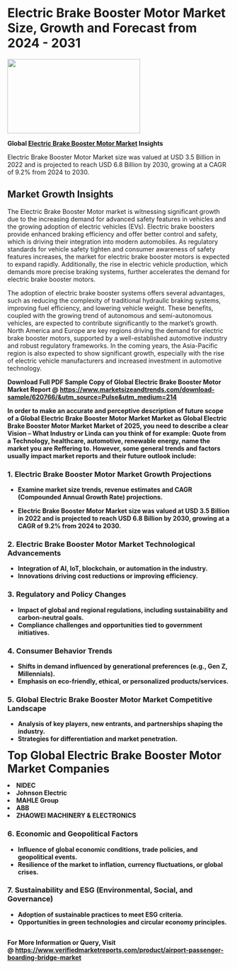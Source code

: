 <H1>Electric Brake Booster Motor Market Size, Growth and Forecast from 2024 - 2031</H1><img class="aligncenter size-medium wp-image-584254" src="https://thirdeyenews.in/wp-content/uploads/2024/09/Global-Market-Research-300x168.jpeg" alt="" width="300" height="168" /><p><strong>Global&nbsp;<a href="https://www.marketsizeandtrends.com/download-sample/620766/&amp;utm_source=Pulse&amp;utm_medium=214">Electric Brake Booster Motor Market</a> Insights</strong></p><p>Electric Brake Booster Motor Market size was valued at USD 3.5 Billion in 2022 and is projected to reach USD 6.8 Billion by 2030, growing at a CAGR of 9.2% from 2024 to 2030.</p><p><h2>Market Growth Insights</h2> <p>The Electric Brake Booster Motor market is witnessing significant growth due to the increasing demand for advanced safety features in vehicles and the growing adoption of electric vehicles (EVs). Electric brake boosters provide enhanced braking efficiency and offer better control and safety, which is driving their integration into modern automobiles. As regulatory standards for vehicle safety tighten and consumer awareness of safety features increases, the market for electric brake booster motors is expected to expand rapidly. Additionally, the rise in electric vehicle production, which demands more precise braking systems, further accelerates the demand for electric brake booster motors.</p> <p><strong></strong></p> <p>The adoption of electric brake booster systems offers several advantages, such as reducing the complexity of traditional hydraulic braking systems, improving fuel efficiency, and lowering vehicle weight. These benefits, coupled with the growing trend of autonomous and semi-autonomous vehicles, are expected to contribute significantly to the market’s growth. North America and Europe are key regions driving the demand for electric brake booster motors, supported by a well-established automotive industry and robust regulatory frameworks. In the coming years, the Asia-Pacific region is also expected to show significant growth, especially with the rise of electric vehicle manufacturers and increased investment in automotive technology.</p> <p><strong></p><p><span class=""><strong>Download Full PDF Sample Copy of Global Electric Brake Booster Motor Market Report</strong> @ <a href="https://www.marketsizeandtrends.com/download-sample/620766/&amp;utm_source=Pulse&amp;utm_medium=214" target="_blank">https://www.marketsizeandtrends.com/download-sample/620766/&amp;utm_source=Pulse&amp;utm_medium=214</a></span></p><p>In order to make an accurate and perceptive description of future scope of a Global&nbsp;Electric Brake Booster Motor Market Market as Global&nbsp;Electric Brake Booster Motor Market Market of 2025, you need to describe a clear Vision &ndash; What Industry or Linda can you think of for example: Quote from a Technology, healthcare, automotive, renewable energy, name the market you are Reffering to. However, some general trends and factors usually impact market reports and their future outlook include:</p><h3>1.&nbsp;<strong>Electric Brake Booster Motor Market Growth Projections</strong></h3><ul><li>Examine market size trends, revenue estimates and CAGR (Compounded Annual Growth Rate) projections.</li><li><p>Electric Brake Booster Motor Market size was valued at USD 3.5 Billion in 2022 and is projected to reach USD 6.8 Billion by 2030, growing at a CAGR of 9.2% from 2024 to 2030.</p></li></ul><h3>2.&nbsp;<strong>Electric Brake Booster Motor Market Technological Advancements</strong></h3><ul><li>Integration of AI, IoT, blockchain, or automation in the industry.</li><li>Innovations driving cost reductions or improving efficiency.</li></ul><h3>3.&nbsp;<strong>Regulatory and Policy Changes</strong></h3><ul><li>Impact of global and regional regulations, including sustainability and carbon-neutral goals.</li><li>Compliance challenges and opportunities tied to government initiatives.</li></ul><h3>4.&nbsp;<strong>Consumer Behavior Trends</strong></h3><ul><li>Shifts in demand influenced by generational preferences (e.g., Gen Z, Millennials).</li><li>Emphasis on eco-friendly, ethical, or personalized products/services.</li></ul><h3>5.&nbsp;<strong>Global Electric Brake Booster Motor Market Competitive Landscape</strong></h3><ul><li>Analysis of key players, new entrants, and partnerships shaping the industry.</li><li>Strategies for differentiation and market penetration.</li></ul><p data-pm-slice="1 1 []"><span style="color: inherit; font-family: inherit; font-size: 25px;">Top Global Electric Brake Booster Motor Market Companies</span></p><div class="" data-test-id=""><p><li>NIDEC</li><li> Johnson Electric</li><li> MAHLE Group</li><li> ABB</li><li> ZHAOWEI MACHINERY & ELECTRONICS</li></p></div><h3>6.&nbsp;<strong>Economic and Geopolitical Factors</strong></h3><ul><li>Influence of global economic conditions, trade policies, and geopolitical events.</li><li>Resilience of the market to inflation, currency fluctuations, or global crises.</li></ul><h3>7.&nbsp;<strong>Sustainability and ESG (Environmental, Social, and Governance)</strong></h3><ul><li>Adoption of sustainable practices to meet ESG criteria.</li><li>Opportunities in green technologies and circular economy principles.</li></ul><h2><strong style="font-size: 14px;">For More Information or Query, Visit @&nbsp;</strong><a style="background-color: #ffffff; font-size: 14px;" href="https://www.marketsizeandtrends.com/report/electric-brake-booster-motor-market/" target="_blank">https://www.verifiedmarketreports.com/product/airport-passenger-boarding-bridge-market</a></h2>
